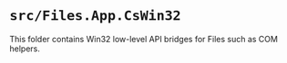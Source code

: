 # `src/Files.App.CsWin32`

This folder contains Win32 low-level API bridges for Files such as COM helpers.
